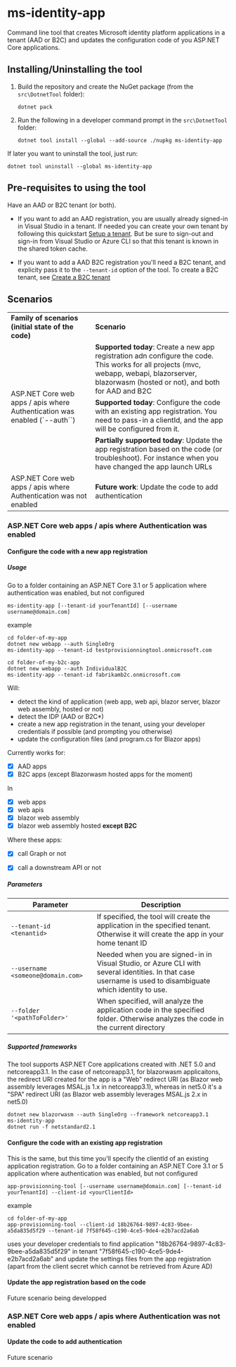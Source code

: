# ms-identity-app 
Command line tool that creates Microsoft identity platform applications in a tenant (AAD or B2C) and updates the configuration code of you ASP.NET Core applications.

## Installing/Uninstalling the tool

1. Build the repository and create the NuGet package (from the `src\DotnetTool` folder):
 
   ```Shell
   dotnet pack
   ```
   
2. Run the following in a developer command prompt in the `src\DotnetTool` folder:
   
   ```Shell
   dotnet tool install --global --add-source ./nupkg ms-identity-app
   ```

If later you want to uninstall the tool, just run:
```Shell
dotnet tool uninstall --global ms-identity-app
```

## Pre-requisites to using the tool

Have an AAD or B2C tenant (or both). 
- If you want to add an AAD registration, you are usually already signed-in in Visual Studio in a tenant. If needed you can create your own tenant by following this quickstart [Setup a tenant](https://docs.microsoft.com/azure/active-directory/develop/quickstart-create-new-tenant). But be sure to sign-out and sign-in from Visual Studio or Azure CLI so that this tenant is known in the shared token cache.

- If you want to add a AAD B2C registration you'll need a B2C tenant, and explicity pass it to the `--tenant-id` option of the tool. To create a B2C tenant, see [Create a B2C tenant](https://docs.microsoft.com/azure/active-directory-b2c/tutorial-create-tenant)


## Scenarios

<table>
   <tr> <td><b>Family of scenarios (initial state of the code)</b></td> <td><b>Scenario</b></td> </tr>
   <tr> <td rowspan="3">ASP.NET Core web apps / apis where Authentication was enabled (`--auth``)</td> 
      <td><b>Supported today</b>: Create a new app registration adn configure the code. This works for all projects (mvc, webapp, webapi, blazorserver, blazorwasm (hosted or not), and both for AAD and B2C</td>
   </tr>
   <tr> <td><b>Supported today</b>: Configure the code with an existing app registration. You need to pass-in a clientId, and the app will be configured from it.</td></tr>
   <tr> <td><b>Partially supported today</b>: Update the app registration based on the code (or troubleshoot). For instance when you have changed the app launch URLs</td></tr>
   <tr> <td>ASP.NET Core web apps / apis where Authentication was not enabled </td><td><b>Future work</b>: Update the code to add authentication</td>
   </tr>
 </table>

### ASP.NET Core web apps / apis where Authentication was enabled
 
#### Configure the code with a new app registration

##### Usage
Go to a folder containing an ASP.NET Core 3.1 or 5 application where authentication was enabled, but not configured

```Shell
ms-identity-app [--tenant-id yourTenantId] [--username username@domain.com]
```

example

```Shell
cd folder-of-my-app
dotnet new webapp --auth SingleOrg
ms-identity-app --tenant-id testprovisionningtool.onmicrosoft.com
```

```Shell
cd folder-of-my-b2c-app
dotnet new webapp --auth IndividualB2C
ms-identity-app --tenant-id fabrikamb2c.onmicrosoft.com
```

Will: 
- detect the kind of application (web app, web api, blazor server, blazor web assembly, hosted or not)
- detect the IDP (AAD or B2C*)
- create a new app registration in the tenant, using your developer credentials if possible (and prompting you otherwise)
- update the configuration files (and program.cs for Blazor apps)

Currently works for:

- [x] AAD apps
- [x] B2C apps (except Blazorwasm hosted apps for the moment)

In
- [x] web apps
- [x] web apis
- [x] blazor web assembly
- [x] blazor web assembly hosted **except B2C**

Where these apps:
- [x] call Graph or not
- [x] call a downstream API or not


##### Parameters
Parameter | Description
--------- | ------------
`--tenant-id <tenantid>` | If specified, the tool will create the application in the specified tenant. Otherwise it will create the app in your home tenant ID
`--username <someone@domain.com>` | Needed when you are signed-in in Visual Studio, or Azure CLI with several identities. In that case username is used to disambiguate which identity to use.
`--folder '<pathToFolder>'` | When specified, will analyze the application code in the specified folder. Otherwise analyzes the code in the current directory

##### Supported frameworks

The tool supports ASP.NET Core applications created with .NET 5.0 and netcoreapp3.1. In the case of netcoreapp3.1, for blazorwasm applicaitons, the redirect URI created for the app is a "Web" redirect URI (as Blazor web assembly leverages MSAL.js 1.x in netcoreapp3.1), whereas in net5.0 it's a "SPA" redirect URI (as Blazor web assembly leverages MSAL.js 2.x in net5.0) 

```Shell
dotnet new blazorwasm --auth SingleOrg --framework netcoreapp3.1
ms-identity-app
dotnet run -f netstandard2.1
```

#### Configure the code with an existing app registration

This is the same, but this time you'll specify the clientId of an existing application registration.
Go to a folder containing an ASP.NET Core 3.1 or 5 application where authentication was enabled, but not configured

```Shell
app-provisionning-tool [--username username@domain.com] [--tenant-id yourTenantId] --client-id <yourClientId>
```

example

```Shell
cd folder-of-my-app
app-provisionning-tool --client-id 18b26764-9897-4c83-9bee-a5da835d5f29 --tenant-id 7f58f645-c190-4ce5-9de4-e2b7acd2a6ab
```

uses your developer credentials to find application "18b26764-9897-4c83-9bee-a5da835d5f29" in tenant "7f58f645-c190-4ce5-9de4-e2b7acd2a6ab" and update the settings files from the app registration (apart from the client secret which cannot be retrieved from Azure AD)


#### Update the app registration based on the code

Future scenario being developped

###  ASP.NET Core web apps / apis where Authentication was not enabled

#### Update the code to add authentication

Future scenario
